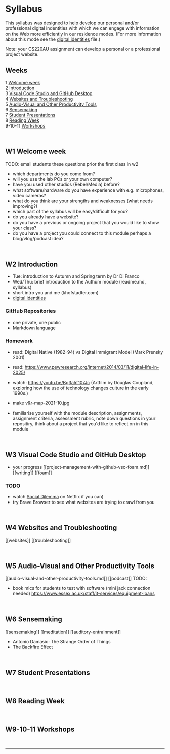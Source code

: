 # Syllabus
This syllabus was designed to help develop our personal and/or professional digital indentities with which we can engage with information on the Web more efficiently in our residence modes. (For more information about this mode see the [digital identities](digital-identities.md) file.)

Note: your CS220AU assignment can develop a personal or a professional project website.

## Weeks
1 [Welcome week](#W1-Welcome-week)  
2 [Introduction](#W2-Introduction)  
3 [Visual Code Studio and GitHub Desktop](#W3-Visual-Code-Studio-and-GitHub-Desktop)  
4 [Websites and Troubleshooting](#W4-Websites-and-Troubleshooting)  
5 [Audio-Visual and Other Productivity Tools](#W5-Audio-Visual-and-Other-Productivity-Tools)  
6 [Sensemaking](#W6-Sensemaking)  
7 [Student Presentations](#W7-Student-Presentations)  
8 [Reading Week](#W8-Reading-Week)  
9-10-11 [Workshops](#W9-10-11-Workshops)

<br>

## W1 Welcome week
TODO: email students these questions prior the first class in w2
- which departments do you come from?
- will you use the lab PCs or your own computer?
- have you used other studios (Rebel/Media) before?
- what software/hardware do you have experience with e.g. microphones, video cameras?
- what do you think are your strengths and weaknesses (what needs improving?)
- which part of the syllabus will be easy/difficult for you?
- do you already have a website?
- do you have a previous or ongoing project that you would like to show your class?
- do you have a project you could connect to this module perhaps a blog/vlog/podcast idea?

<br>

## W2 Introduction
- Tue: introduction to Autumn and Spring term by Dr Di Franco
- Wed/Thu: brief introduction to the Authum module (readme.md, syllabus)
- short intro you and me (khofstadter.com)
- [digital identities](digital-identities.md)

### GitHub Repositories
- one private, one public
- Markdown language

### Homework
- read: Digital Native (1982-94) vs Digital Immigrant Model (Mark Prensky 2001)
- read: https://www.pewresearch.org/internet/2014/03/11/digital-life-in-2025/
- watch: https://youtu.be/Bg3a5f107Jc (Artfilm by Douglas Coupland, exploring how the use of technology changes culture in the early 1990s.)

- make v&r-map-2021-10.jpg
- familiarise yourself with the module description, assignments, assignment criteria, assessment rubric, note down questions in your repositiry, think about a project that you'd like to reflect on in this module

<br>

## W3 Visual Code Studio and GitHub Desktop
- your progress
[[project-management-with-github-vsc-foam.md]]
[[writing]]
[[foam]]

### TODO
- watch [Social Dilemma](https://youtu.be/uaaC57tcci0) on Netflix if you can)
- try Brave Browser to see what websites are trying to crawl from you

<br>

## W4 Websites and Troubleshooting
[[websites]]
[[troubleshooting]]

<br>

## W5 Audio-Visual and Other Productivity Tools 
[[audio-visual-and-other-productivity-tools.md]]
[[podcast]]
TODO: 
- book mics for students to test with software (mini jack connection needed) https://www.essex.ac.uk/staff/it-services/equipment-loans

<br>

## W6 Sensemaking
[[sensemaking]]
[[meditation]]
[[auditory-entrainment]]
- Antonio Damasio: The Strange Order of Things
- The Backfire Effect

<br>

## W7 Student Presentations

<br>

## W8 Reading Week

<br>

## W9-10-11 Workshops

<br>

---
<!--
## Ideas to discuss
### Self-assessment
#### Invoicing
### Thinking slowly
https://mattgemmell.com/thinking-slowly/
### mailing list
-->
